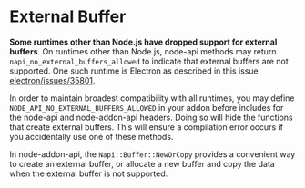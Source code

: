 # External Buffer

**Some runtimes other than Node.js have dropped support for external buffers**.
On runtimes other than Node.js, node-api methods may return
`napi_no_external_buffers_allowed` to indicate that external
buffers are not supported. One such runtime is Electron as
described in this issue
[electron/issues/35801](https://github.com/electron/electron/issues/35801).

In order to maintain broadest compatibility with all runtimes,
you may define `NODE_API_NO_EXTERNAL_BUFFERS_ALLOWED` in your addon before
includes for the node-api and node-addon-api headers. Doing so will hide the
functions that create external buffers. This will ensure a compilation error
occurs if you accidentally use one of these methods.

In node-addon-api, the `Napi::Buffer::NewOrCopy` provides a convenient way to
create an external buffer, or allocate a new buffer and copy the data when the
external buffer is not supported.
